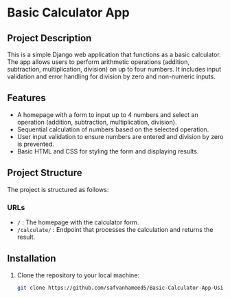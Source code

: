 # Basic Calculator App

## Project Description
This is a simple Django web application that functions as a basic calculator. The app allows users to perform arithmetic operations (addition, subtraction, multiplication, division) on up to four numbers. It includes input validation and error handling for division by zero and non-numeric inputs.

## Features
- A homepage with a form to input up to 4 numbers and select an operation (addition, subtraction, multiplication, division).
- Sequential calculation of numbers based on the selected operation.
- User input validation to ensure numbers are entered and division by zero is prevented.
- Basic HTML and CSS for styling the form and displaying results.

## Project Structure
The project is structured as follows:

### URLs
- `/` : The homepage with the calculator form.
- `/calculate/` : Endpoint that processes the calculation and returns the result.

## Installation

1. Clone the repository to your local machine:

   ```bash
   git clone https://github.com/safvanhameed5/Basic-Calculator-App-Using-Python-And-Django.git
